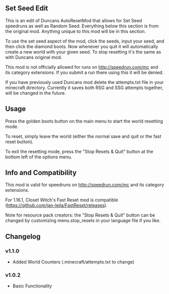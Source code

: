 ## Set Seed Edit
This is an edit of Duncans AutoResetMod that allows for Set Seed speedruns as well as Random Seed. Everything below this section is from the original mod. Anything unique to this mod will be in this section.

To use the set seed aspect of the mod, click the seeds, input your seed, and then click the diamond boots. Now whenever you quit it will automatically create a new world with your given seed. To stop resetting it's the same as with Duncans original mod.

This mod is not officially allowed for runs on http://speedrun.com/mc and its category extensions. If you submit a run there using this it will be denied. 

If you have previously used Duncans mod delete the attempts.txt file in your minecraft directory. Currently it saves both RSG and SSG attempts together, will be changed in the future.
## Usage

Press the golden boots button on the main menu to start the world resetting mode.

To reset, simply leave the world (either the normal save and quit or the fast reset button).

To exit the resetting mode, press the "Stop Resets & Quit" button at the bottom left of the options menu.

## Info and Compatibility

This mod is valid for speedruns on http://speedrun.com/mc and its category extensions.

For 1.16.1, Closet Witch's Fast Reset mod is compatible (https://github.com/jan-leila/FastReset/releases).

Note for resource pack creators: the "Stop Resets & Quit" button can be changed by customizing menu.stop_resets in your language file if you like.

## Changelog

### v1.1.0
- Added World Counters (.minecraft/attempts.txt to change)

### v1.0.2
- Basic Functionality
